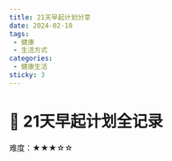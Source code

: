 ```yaml
---
title: 21天早起计划分享
date: 2024-02-10
tags:
 - 健康
 - 生活方式
categories:
 - 健康生活
sticky: 3
---
```


# 🌅 21天早起计划全记录

难度：★★★☆☆
